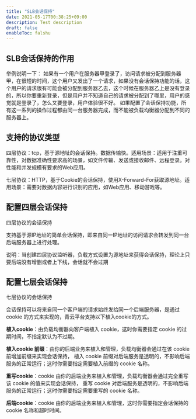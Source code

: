 ```yaml
---
title: "SLB会话保持"
date: 2021-05-17T00:38:25+09:00
description: Test description
draft: false
enableToc: falshu
---
```


## SLB会话保持的作用

举例说明一下： 如果有一个用户在服务器甲登录了，访问请求被分配到服务器甲，在很短的时间，这个用户又发出了一个请求，如果没有会话保持功能的话，这个用户的请求很有可能会被分配到服务器乙去，这个时候在服务器乙上是没有登录的，所以你要重新登录，但是用户并不知道自己的请求被分配到了哪里，用户的感觉就是登录了，怎么又要登录，用户体验很不好。 如果配置了会话保持功能，所有这一系列的操作过程都由同一台服务器完成，而不能被负载均衡器分配到不同的服务器上。

## 支持的协议类型

四层协议：tcp，基于源地址的会话保持。数据传输快。适用场景：适用于注重可靠性，对数据准确性要求高的场景，如文件传输、发送或接收邮件、远程登录。对性能和并发规模有要求的Web应用。

七层协议：HTTP，基于Cookie的会话保持，使用X-Forward-For获取源地址。适用场景：需要对数据内容进行识别的应用，如Web应用、移动游戏等。





## 配置四层会话保持

四层协议的会话保持

支持基于源IP地址的简单会话保持，即来自同一IP地址的访问请求会转发到同一台后端服务器上进行处理。

 

说明：当创建四层协议监听器，负载方式设置为源地址来获得会话保持，理论上只要后端没有增删或者上下线，会话就不会过期 

## 配置七层会话保持

七层协议的会话保持

会话保持可以将来自同一个客户端的请求始终发给同一个后端服务器，是通过 cookie 的方式来实现的，青云平台支持以下植入cookie的方式。

 

**植入cookie**：由负载均衡器向客户端植入 cookie，这时你需要指定 cookie 的过期时间，不指定默认为不过期。

 

**植入cookie 前缀**：由你的后端业务来植入和管理，负载均衡器会通过在该 cookie 前增加前缀来实现会话保持， 植入 cookie 前缀对后端服务是透明的，不影响后端服务的正常运行；这时你需要指定需要植入前缀的 cookie 名称。

 

**重写cookie**：cookie 由你的后端业务来植入和管理，负载均衡器会通过完全重写该 cookie 的值来实现会话保持， 重写 cookie 对后端服务是透明的，不影响后端服务的正常运行；这时你需要指定需要重写的 cookie 名称。

**后端cookie**：cookie 由你的后端业务来植入和管理，这时你需要指定会话保持的 cookie 名称和超时时间。